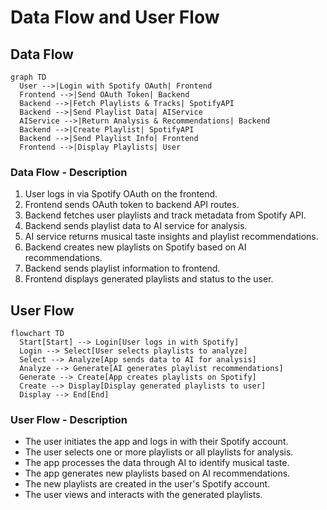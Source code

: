 # Data Flow and User Flow

## Data Flow

```mermaid
graph TD
  User -->|Login with Spotify OAuth| Frontend
  Frontend -->|Send OAuth Token| Backend
  Backend -->|Fetch Playlists & Tracks| SpotifyAPI
  Backend -->|Send Playlist Data| AIService
  AIService -->|Return Analysis & Recommendations| Backend
  Backend -->|Create Playlist| SpotifyAPI
  Backend -->|Send Playlist Info| Frontend
  Frontend -->|Display Playlists| User
```

### Data Flow - Description

1. User logs in via Spotify OAuth on the frontend.
2. Frontend sends OAuth token to backend API routes.
3. Backend fetches user playlists and track metadata from Spotify API.
4. Backend sends playlist data to AI service for analysis.
5. AI service returns musical taste insights and playlist recommendations.
6. Backend creates new playlists on Spotify based on AI recommendations.
7. Backend sends playlist information to frontend.
8. Frontend displays generated playlists and status to the user.

## User Flow

```mermaid
flowchart TD
  Start[Start] --> Login[User logs in with Spotify]
  Login --> Select[User selects playlists to analyze]
  Select --> Analyze[App sends data to AI for analysis]
  Analyze --> Generate[AI generates playlist recommendations]
  Generate --> Create[App creates playlists on Spotify]
  Create --> Display[Display generated playlists to user]
  Display --> End[End]
```

### User Flow - Description

- The user initiates the app and logs in with their Spotify account.
- The user selects one or more playlists or all playlists for analysis.
- The app processes the data through AI to identify musical taste.
- The app generates new playlists based on AI recommendations.
- The new playlists are created in the user's Spotify account.
- The user views and interacts with the generated playlists.

